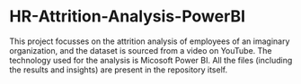 # HR-Attrition-Analysis-PowerBI

This project focusses on the attrition analysis of employees of an imaginary organization, and the dataset is sourced from a video on YouTube. The technology used for the analysis is Micosoft Power BI. All the files (including the results and insights) are present in the repository itself.

